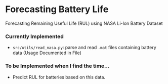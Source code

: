 # Forecasting Battery Life

Forecasting Remaining Useful Life (RUL) using NASA Li-Ion Battery Dataset

### Currently Implemented
- `src/utils/read_nasa.py`: parse and read `.mat` files containing battery data (Usage Documented in File)

### To be Implemented when I find the time...
- Predict RUL for batteries based on this data.
